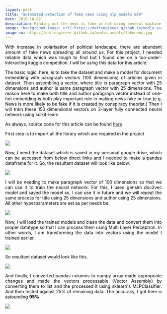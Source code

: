 ```yaml
---
layout: post
title: "automated detection of fake news using nlp models ml9"
date: 2018-10-02
description: Finding out the news is fake or not using several machine learning models.
image: "background-image: url('https://daftengineer.github.io/media_assets/fakenews.jpg');"
image-sm: https://daftengineer.github.io/media_assets/fakenews.jpg
---
```


<div style="color:black;"><p></p>

<p style="text-align:justify;">With increase in polarisation of political landscape, there are abundant amount of fake news spreading all around us. For this project, I needed reliable data which was tough to find but I found one on a too-under-interacting kaggle competition. I will be using this data for this article. </p>
<p style="text-align:justify;">The basic logic, here, is to take the dataset and make a model for document embedding with paragraph vectors (100 dimensions) of articles given in dataset. Then assembling a vector, where title is paragraph vector with 25 dimensions and author is same paragraph vector with 25 dimensions. The reason here to make both title and author paragraph vector instead of one-hot embedding is both play important role in making news fake or true.(e.g. News is more likely to be fake if it is created by conspiracy theorist.) Then I will train these 150 dimensional vectors on 3-layer fully connected neural network using scikit-learn</p>
<p style="text-align:justify;">As always, source code for this article can be found <a href="https://github.com/daftengineer/MachineLearningProjects/blob/master/FakeNewsDetection.ipynb">here</a></p>
<p style="text-align:justify;">First step is to import all the library which are required in the project</p>
<img src="https://daftengineer.github.io/media_assets/ml9p1.jpg" />
<p style="text-align:justify;">Now, I need the dataset which is saved in my personal google drive, which can be accessed from below direct links and I needed to make a pandas dataframe for it. So, the resultant dataset will look like below.</p>
<img src="https://daftengineer.github.io/media_assets/ml9p2.jpg" />
<p style="text-align:justify;">I will be needing to make paragraph vector of 100 dimensions so that we can use it to train the neural network. For this, I used gensim doc2vec model and saved the model so, I can use it in future and we will repeat the same process for title using 25 dimensions and author using 25 dimensions. All other hyperparameters are set as per needs be.</p>
<img src="https://daftengineer.github.io/media_assets/ml9p3.jpg" />
<p style="text-align:justify;">Now, I will load the trained models and clean the data and convert them into proper datatype so that I can process them using Multi Layer Perceptron. In other words, I am transforming the data into vectors using the model I trained earlier.</p>
<img src="https://daftengineer.github.io/media_assets/ml9p4.jpg" />
<p style="text-align:justify;">So resultant dataset would look like this.</p>
<img src="https://daftengineer.github.io/media_assets/ml9p5.jpg" />
<p style="text-align:justify;">And finally, I converted pandas columns to numpy array made appropriate changes and made the vectors processable (Vector Assembly) by converting them to list and the processed it using sklearn's MLPClassifier. And then tested against 25% of remaining data. The accuracy, I got here is astounding <b>95%</b></p>
<img src="https://daftengineer.github.io/media_assets/ml9p6.jpg" />

 </div>

